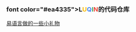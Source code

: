 
### font color="#ea4335">L</font><font color="#fbbc05">U</font><font color="#4285f4">Q</font><font color="#34a853">I</font><font color="#ea4335">N</font>的代码仓库

[易语言做的一些小礼物](https://github.com/luqin12368/e_word)
